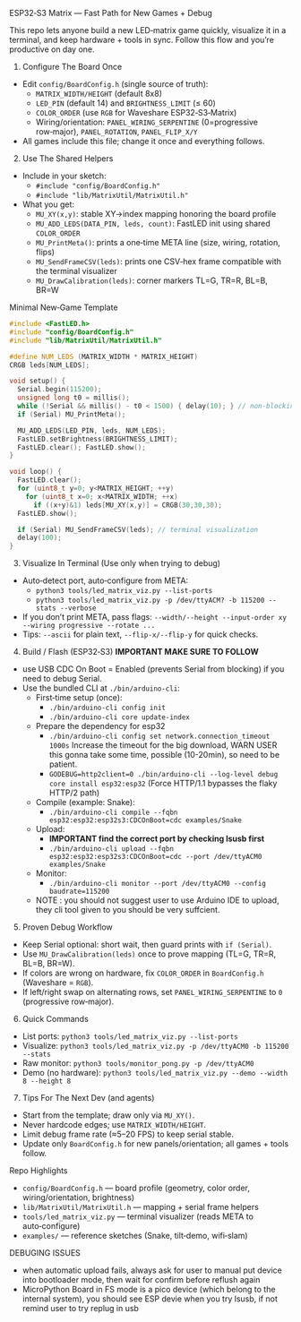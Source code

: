 ESP32‑S3 Matrix — Fast Path for New Games + Debug

This repo lets anyone build a new LED‑matrix game quickly, visualize it in a terminal, and keep hardware + tools in sync. Follow this flow and you’re productive on day one.

1) Configure The Board Once
- Edit `config/BoardConfig.h` (single source of truth):
  - `MATRIX_WIDTH/HEIGHT` (default 8x8)
  - `LED_PIN` (default 14) and `BRIGHTNESS_LIMIT` (≤ 60)
  - `COLOR_ORDER` (use `RGB` for Waveshare ESP32‑S3‑Matrix)
  - Wiring/orientation: `PANEL_WIRING_SERPENTINE` (0=progressive row‑major), `PANEL_ROTATION`, `PANEL_FLIP_X/Y`
- All games include this file; change it once and everything follows.

2) Use The Shared Helpers
- Include in your sketch:
  - `#include "config/BoardConfig.h"`
  - `#include "lib/MatrixUtil/MatrixUtil.h"`
- What you get:
  - `MU_XY(x,y)`: stable XY→index mapping honoring the board profile
  - `MU_ADD_LEDS(DATA_PIN, leds, count)`: FastLED init using shared `COLOR_ORDER`
  - `MU_PrintMeta()`: prints a one‑time META line (size, wiring, rotation, flips)
  - `MU_SendFrameCSV(leds)`: prints one CSV‑hex frame compatible with the terminal visualizer
  - `MU_DrawCalibration(leds)`: corner markers TL=G, TR=R, BL=B, BR=W

Minimal New‑Game Template
```cpp
#include <FastLED.h>
#include "config/BoardConfig.h"
#include "lib/MatrixUtil/MatrixUtil.h"

#define NUM_LEDS (MATRIX_WIDTH * MATRIX_HEIGHT)
CRGB leds[NUM_LEDS];

void setup() {
  Serial.begin(115200);
  unsigned long t0 = millis();
  while (!Serial && millis() - t0 < 1500) { delay(10); } // non‑blocking
  if (Serial) MU_PrintMeta();

  MU_ADD_LEDS(LED_PIN, leds, NUM_LEDS);
  FastLED.setBrightness(BRIGHTNESS_LIMIT);
  FastLED.clear(); FastLED.show();
}

void loop() {
  FastLED.clear();
  for (uint8_t y=0; y<MATRIX_HEIGHT; ++y)
    for (uint8_t x=0; x<MATRIX_WIDTH; ++x)
      if ((x+y)&1) leds[MU_XY(x,y)] = CRGB(30,30,30);
  FastLED.show();

  if (Serial) MU_SendFrameCSV(leds); // terminal visualization
  delay(100);
}
```

3) Visualize In Terminal (Use only when trying to debug)
- Auto‑detect port, auto‑configure from META:
  - `python3 tools/led_matrix_viz.py --list-ports`
  - `python3 tools/led_matrix_viz.py -p /dev/ttyACM? -b 115200 --stats --verbose`
- If you don’t print META, pass flags: `--width/--height --input-order xy --wiring progressive --rotate ...`
- Tips: `--ascii` for plain text, `--flip-x/--flip-y` for quick checks.

4) Build / Flash (ESP32‑S3) **IMPORTANT MAKE SURE TO FOLLOW**
- use USB CDC On Boot = Enabled (prevents Serial from blocking) if you need to debug Serial.
- Use the bundled CLI at `./bin/arduino-cli`:
  - First‑time setup (once):
    - `./bin/arduino-cli config init`
    - `./bin/arduino-cli core update-index`
  - Prepare the dependency for esp32 
    - `./bin/arduino-cli config set network.connection_timeout 1000s` Increase the timeout for the big download, WARN USER this gonna take some time, possible (10-20min), so need to be patient.
    - `GODEBUG=http2client=0 ./bin/arduino-cli --log-level debug core install esp32:esp32` (Force HTTP/1.1 bypasses the flaky HTTP/2 path)
  - Compile (example: Snake):
    - `./bin/arduino-cli compile --fqbn esp32:esp32:esp32s3:CDCOnBoot=cdc examples/Snake`
  - Upload:
    - **IMPORTANT find the correct port by checking lsusb first** 
    - `./bin/arduino-cli upload --fqbn esp32:esp32:esp32s3:CDCOnBoot=cdc --port /dev/ttyACM0 examples/Snake`
  - Monitor:
    - `./bin/arduino-cli monitor --port /dev/ttyACM0 --config baudrate=115200`
  - NOTE : you should not suggest user to use Arduino IDE to upload, they cli tool given to you should be very suffcient.

5) Proven Debug Workflow
- Keep Serial optional: short wait, then guard prints with `if (Serial)`.
- Use `MU_DrawCalibration(leds)` once to prove mapping (TL=G, TR=R, BL=B, BR=W).
- If colors are wrong on hardware, fix `COLOR_ORDER` in `BoardConfig.h` (Waveshare = `RGB`).
- If left/right swap on alternating rows, set `PANEL_WIRING_SERPENTINE` to `0` (progressive row‑major).

6) Quick Commands
- List ports: `python3 tools/led_matrix_viz.py --list-ports`
- Visualize: `python3 tools/led_matrix_viz.py -p /dev/ttyACM0 -b 115200 --stats`
- Raw monitor: `python3 tools/monitor_pong.py -p /dev/ttyACM0`
- Demo (no hardware): `python3 tools/led_matrix_viz.py --demo --width 8 --height 8`

7) Tips For The Next Dev (and agents)
- Start from the template; draw only via `MU_XY()`.
- Never hardcode edges; use `MATRIX_WIDTH/HEIGHT`.
- Limit debug frame rate (≈5–20 FPS) to keep serial stable.
- Update only `BoardConfig.h` for new panels/orientation; all games + tools follow.

Repo Highlights
- `config/BoardConfig.h` — board profile (geometry, color order, wiring/orientation, brightness)
- `lib/MatrixUtil/MatrixUtil.h` — mapping + serial frame helpers
- `tools/led_matrix_viz.py` — terminal visualizer (reads META to auto‑configure)
- `examples/` — reference sketches (Snake, tilt‑demo, wifi‑slam)

DEBUGING ISSUES
- when automatic upload fails, always ask for user to manual put device into bootloader mode, then wait for confirm before reflush again
- MicroPython Board in FS mode is a pico device (which belong to the internal system), you should see ESP devie when you try lsusb, if not remind user to try replug in usb
